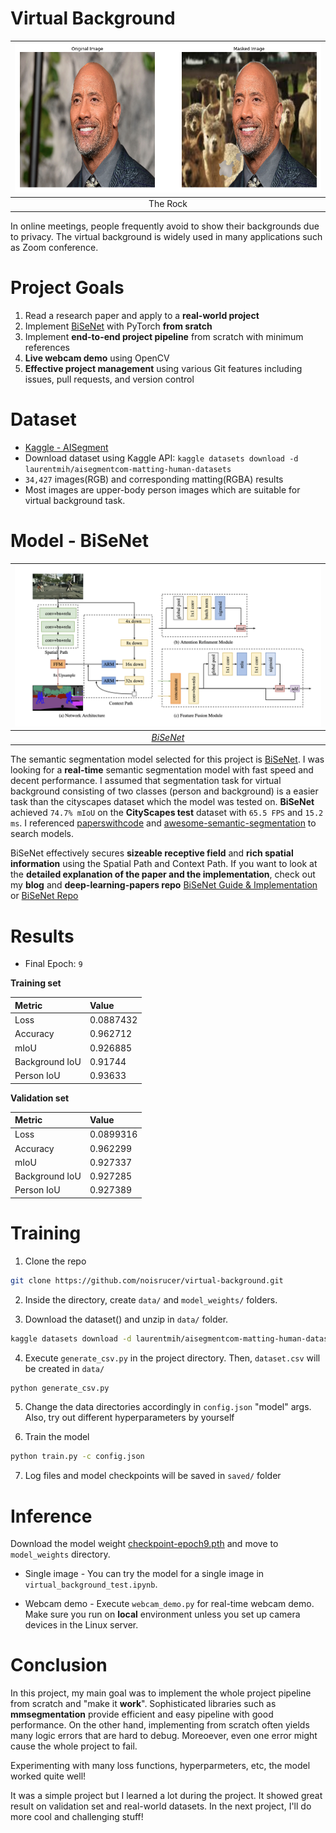 # Virtual Background

| ![space-1.jpg](images/the-rock.png) | 
|:--:| 
| The Rock |>

In online meetings, people frequently avoid to show their backgrounds due to privacy. The virtual background is widely used in many applications such as Zoom conference.

# Project Goals

1. Read a research paper and apply to a **real-world project**
2. Implement [BiSeNet](https://arxiv.org/abs/1808.00897) with PyTorch **from sratch**
3. Implement **end-to-end project pipeline** from scratch with minimum references
4. **Live webcam demo** using OpenCV
5. **Effective project management** using various Git features including issues, pull requests, and version control

# Dataset

- [Kaggle - AISegment](https://www.kaggle.com/datasets/laurentmih/aisegmentcom-matting-human-datasets)
- Download dataset using Kaggle API: `kaggle datasets download -d laurentmih/aisegmentcom-matting-human-datasets`
- `34,427` images(RGB) and corresponding matting(RGBA) results
- Most images are upper-body person images which are suitable for virtual background task.

# Model - BiSeNet

| ![space-1.jpg](images/bisenet.png) | 
|:--:| 
| *[BiSeNet](https://arxiv.org/abs/1808.00897)* |>

The semantic segmentation model selected for this project is [BiSeNet](https://arxiv.org/abs/1808.00897). I was looking for a **real-time** semantic segmentation model with fast speed and decent performance. I assumed that segmentation task for virtual background consisting of two classes (person and background) is a easier task than the cityscapes dataset which the model was tested on. **BiSeNet** achieved `74.7% mIoU` on the **CityScapes test** dataset with `65.5 FPS` and `15.2 ms`. I referenced [paperswithcode](https://paperswithcode.com/sota/real-time-semantic-segmentation-on-cityscapes) and [awesome-semantic-segmentation](https://github.com/mrgloom/awesome-semantic-segmentation) to search models.

BiSeNet effectively secures **sizeable receptive field** and **rich spatial information** using the Spatial Path and Context Path. If you want to look at the **detailed explanation of the paper and the implementation**, check out my **blog** and **deep-learning-papers repo** [BiSeNet Guide & Implementation](https://noisrucer.github.io/paper/bisenet/) or [BiSeNet Repo](https://github.com/noisrucer/deep-learning-papers/tree/master/BiSeNet)

# Results

* Final Epoch: `9`

**Training set**

|Metric|Value|
|:---|:---|
|Loss|0.0887432|
|Accuracy|0.962712|
|mIoU|0.926885|
|Background IoU|0.91744|
|Person IoU|0.93633|

**Validation set**

|Metric|Value|
|:---|:---|
|Loss|0.0899316|
|Accuracy|0.962299|
|mIoU|0.927337|
|Background IoU|0.927285|
|Person IoU|0.927389|

# Training

1. Clone the repo

```bash
git clone https://github.com/noisrucer/virtual-background.git
```

2. Inside the directory, create `data/` and `model_weights/` folders.

3. Download the dataset() and unzip in `data/` folder.

```bash
kaggle datasets download -d laurentmih/aisegmentcom-matting-human-datasets
```

4. Execute `generate_csv.py` in the project directory. Then, `dataset.csv` will be created in `data/`

```bash
python generate_csv.py
```

5. Change the data directories accordingly in `config.json` "model" args. Also, try out different hyperparameters by yourself

6. Train the model

```bash
python train.py -c config.json
```

7. Log files and model checkpoints will be saved in `saved/` folder

# Inference

Download the model weight [checkpoint-epoch9.pth](https://drive.google.com/file/d/1X4uSjg9VZLJ4SYaX7GHI3VlL1i9UOEVo/view?usp=sharing) and move to `model_weights` directory.

* Single image - You can try the model for a single image in `virtual_background_test.ipynb`.

* Webcam demo - Execute `webcam_demo.py` for real-time webcam demo. Make sure you run on **local** environment unless you set up camera devices in the Linux server.

# Conclusion

In this project, my main goal was to implement the whole project pipeline from scratch and "make it **work**". Sophisticated libraries such as **mmsegmentation** provide efficient and easy pipeline with good performance. On the other hand, implementing from scratch often yields many logic errors that are hard to debug. Moreoever, even one error might cause the whole project to fail. 

Experimenting with many loss functions, hyperparmeters, etc, the model worked quite well!

It was a simple project but I learned a lot during the project. It showed great result on validation set and real-world datasets. In the next project, I'll do more cool and challenging stuff!

